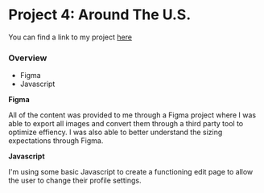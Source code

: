 # Project 4: Around The U.S.

You can find a link to my project [here](https://grantwasil.github.io/web_project_4/)

### Overview

* Figma
* Javascript

**Figma**

All of the content was provided to me through a Figma project where I was able to export all images and convert them through a third party tool to optimize effiency. I was also able to better understand the sizing expectations through Figma.

**Javascript**

I'm using some basic Javascript to create a functioning edit page to allow the user to change their profile settings. 
